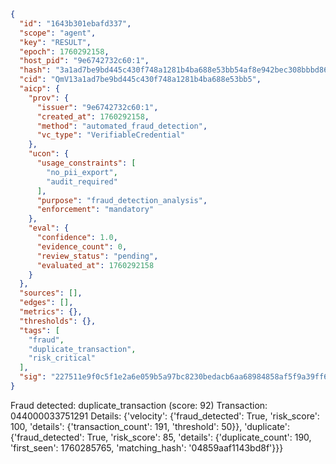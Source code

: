 ```json
{
  "id": "1643b301ebafd337",
  "scope": "agent",
  "key": "RESULT",
  "epoch": 1760292158,
  "host_pid": "9e6742732c60:1",
  "hash": "3a1ad7be9bd445c430f748a1281b4ba688e53bb54af8e942bec308bbbd86c410",
  "cid": "QmV13a1ad7be9bd445c430f748a1281b4ba688e53bb5",
  "aicp": {
    "prov": {
      "issuer": "9e6742732c60:1",
      "created_at": 1760292158,
      "method": "automated_fraud_detection",
      "vc_type": "VerifiableCredential"
    },
    "ucon": {
      "usage_constraints": [
        "no_pii_export",
        "audit_required"
      ],
      "purpose": "fraud_detection_analysis",
      "enforcement": "mandatory"
    },
    "eval": {
      "confidence": 1.0,
      "evidence_count": 0,
      "review_status": "pending",
      "evaluated_at": 1760292158
    }
  },
  "sources": [],
  "edges": [],
  "metrics": {},
  "thresholds": {},
  "tags": [
    "fraud",
    "duplicate_transaction",
    "risk_critical"
  ],
  "sig": "227511e9f0c5f1e2a6e059b5a97bc8230bedacb6aa68984858af5f9a39ff6565"
}
```

Fraud detected: duplicate_transaction (score: 92)
Transaction: 044000033751291
Details: {'velocity': {'fraud_detected': True, 'risk_score': 100, 'details': {'transaction_count': 191, 'threshold': 50}}, 'duplicate': {'fraud_detected': True, 'risk_score': 85, 'details': {'duplicate_count': 190, 'first_seen': 1760285765, 'matching_hash': '04859aaf1143bd8f'}}}